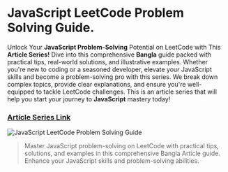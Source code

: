 <!-- @format -->

# JavaScript LeetCode Problem Solving Guide.

Unlock Your **JavaScript Problem-Solving** Potential on LeetCode with This **Article Series!** Dive into this comprehensive **Bangla** guide packed with practical tips, real-world solutions, and illustrative examples. Whether you're new to coding or a seasoned developer, elevate your JavaScript skills and become a problem-solving pro with this series. We break down complex topics, provide clear explanations, and ensure you're well-equipped to tackle LeetCode challenges. This is an article series that will help you start your journey to **JavaScript** mastery today!

### [Article Series Link](https://tanvirmehedi.hashnode.dev/series/problem-solving)

![JavaScript LeetCode Problem Solving Guide](https://cdn.hashnode.com/res/hashnode/image/upload/v1694397027000/aad51a95-400f-4ca0-9b19-3c51a92bd076.jpeg?w=1600&h=840&fit=crop&crop=entropy&auto=compress,format&format=webp)

> Master JavaScript problem-solving on LeetCode with practical tips, solutions, and examples in this comprehensive Bangla Article guide. Enhance your JavaScript skills and problem-solving abilities.
